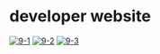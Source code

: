 # developer website

<a href="https://ibb.co/yd6T5Zm"><img src="https://i.ibb.co/xX1vGBK/9-1.png" alt="9-1" border="0"></a>
<a href="https://ibb.co/fG173fx"><img src="https://i.ibb.co/1JvxC1m/9-2.png" alt="9-2" border="0"></a>
<a href="https://ibb.co/qgrsH0f"><img src="https://i.ibb.co/FYDwQsM/9-3.png" alt="9-3" border="0"></a><br /><a target='_blank' href='https://imgbb.com/'></a><br />

